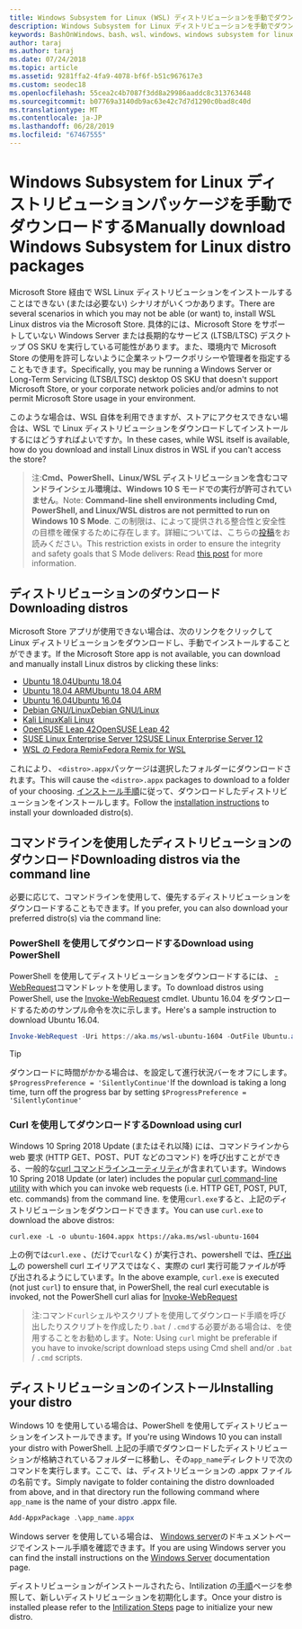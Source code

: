 ```yaml
---
title: Windows Subsystem for Linux (WSL) ディストリビューションを手動でダウンロードする
description: Windows Subsystem for Linux ディストリビューションを手動でダウンロードする方法について説明します。
keywords: BashOnWindows、bash、wsl、windows、windows subsystem for linux、WSL、windows subsystem、ディストリビューション、ubuntu、openSUSE、SLES、debian、kali
author: taraj
ms.author: taraj
ms.date: 07/24/2018
ms.topic: article
ms.assetid: 9281ffa2-4fa9-4078-bf6f-b51c967617e3
ms.custom: seodec18
ms.openlocfilehash: 55cea2c4b7087f3dd8a29986aaddc8c313763448
ms.sourcegitcommit: b07769a3140db9ac63e42c7d7d1290c0bad8c40d
ms.translationtype: MT
ms.contentlocale: ja-JP
ms.lasthandoff: 06/28/2019
ms.locfileid: "67467555"
---
```

# <a name="manually-download-windows-subsystem-for-linux-distro-packages"></a><span data-ttu-id="4c5d8-104">Windows Subsystem for Linux ディストリビューションパッケージを手動でダウンロードする</span><span class="sxs-lookup"><span data-stu-id="4c5d8-104">Manually download Windows Subsystem for Linux distro packages</span></span>

<span data-ttu-id="4c5d8-105">Microsoft Store 経由で WSL Linux ディストリビューションをインストールすることはできない (または必要ない) シナリオがいくつかあります。</span><span class="sxs-lookup"><span data-stu-id="4c5d8-105">There are several scenarios in which you may not be able (or want) to, install WSL Linux distros via the Microsoft Store.</span></span> <span data-ttu-id="4c5d8-106">具体的には、Microsoft Store をサポートしていない Windows Server または長期的なサービス (LTSB/LTSC) デスクトップ OS SKU を実行している可能性があります。また、環境内で Microsoft Store の使用を許可しないように企業ネットワークポリシーや管理者を指定することもできます。</span><span class="sxs-lookup"><span data-stu-id="4c5d8-106">Specifically, you may be running a Windows Server or Long-Term Servicing (LTSB/LTSC) desktop OS SKU that doesn't support Microsoft Store, or your corporate network policies and/or admins to not permit Microsoft Store usage in your environment.</span></span>

<span data-ttu-id="4c5d8-107">このような場合は、WSL 自体を利用できますが、ストアにアクセスできない場合は、WSL で Linux ディストリビューションをダウンロードしてインストールするにはどうすればよいですか。</span><span class="sxs-lookup"><span data-stu-id="4c5d8-107">In these cases, while WSL itself is available, how do you download and install Linux distros in WSL if you can't access the store?</span></span>

> <span data-ttu-id="4c5d8-108">注:**Cmd、PowerShell、Linux/WSL ディストリビューションを含むコマンドラインシェル環境は、Windows 10 S モードでの実行が許可されていません**。</span><span class="sxs-lookup"><span data-stu-id="4c5d8-108">Note: **Command-line shell environments including Cmd, PowerShell, and Linux/WSL distros are not permitted to run on Windows 10 S Mode**.</span></span> <span data-ttu-id="4c5d8-109">この制限は、によって提供される整合性と安全性の目標を確保するために存在します。詳細については、こちらの[投稿](https://blogs.msdn.microsoft.com/commandline/2017/05/18/will-linux-distros-run-on-windows-10-s/)をお読みください。</span><span class="sxs-lookup"><span data-stu-id="4c5d8-109">This restriction exists in order to ensure the integrity and safety goals that S Mode delivers: Read [this post](https://blogs.msdn.microsoft.com/commandline/2017/05/18/will-linux-distros-run-on-windows-10-s/) for more information.</span></span>

## <a name="downloading-distros"></a><span data-ttu-id="4c5d8-110">ディストリビューションのダウンロード</span><span class="sxs-lookup"><span data-stu-id="4c5d8-110">Downloading distros</span></span>

<span data-ttu-id="4c5d8-111">Microsoft Store アプリが使用できない場合は、次のリンクをクリックして Linux ディストリビューションをダウンロードし、手動でインストールすることができます。</span><span class="sxs-lookup"><span data-stu-id="4c5d8-111">If the Microsoft Store app is not available, you can download and manually install Linux distros by clicking these links:</span></span>
* [<span data-ttu-id="4c5d8-112">Ubuntu 18.04</span><span class="sxs-lookup"><span data-stu-id="4c5d8-112">Ubuntu 18.04</span></span>](https://aka.ms/wsl-ubuntu-1804)
* [<span data-ttu-id="4c5d8-113">Ubuntu 18.04 ARM</span><span class="sxs-lookup"><span data-stu-id="4c5d8-113">Ubuntu 18.04 ARM</span></span>](https://aka.ms/wsl-ubuntu-1804-arm)
* [<span data-ttu-id="4c5d8-114">Ubuntu 16.04</span><span class="sxs-lookup"><span data-stu-id="4c5d8-114">Ubuntu 16.04</span></span>](https://aka.ms/wsl-ubuntu-1604)
* [<span data-ttu-id="4c5d8-115">Debian GNU/Linux</span><span class="sxs-lookup"><span data-stu-id="4c5d8-115">Debian GNU/Linux</span></span>](https://aka.ms/wsl-debian-gnulinux)
* [<span data-ttu-id="4c5d8-116">Kali Linux</span><span class="sxs-lookup"><span data-stu-id="4c5d8-116">Kali Linux</span></span>](https://aka.ms/wsl-kali-linux)
* [<span data-ttu-id="4c5d8-117">OpenSUSE Leap 42</span><span class="sxs-lookup"><span data-stu-id="4c5d8-117">OpenSUSE Leap 42</span></span>](https://aka.ms/wsl-opensuse-42)
* [<span data-ttu-id="4c5d8-118">SUSE Linux Enterprise Server 12</span><span class="sxs-lookup"><span data-stu-id="4c5d8-118">SUSE Linux Enterprise Server 12</span></span>](https://aka.ms/wsl-sles-12)
* [<span data-ttu-id="4c5d8-119">WSL の Fedora Remix</span><span class="sxs-lookup"><span data-stu-id="4c5d8-119">Fedora Remix for WSL</span></span>](https://github.com/WhitewaterFoundry/WSLFedoraRemix/releases/)

<span data-ttu-id="4c5d8-120">これにより、 `<distro>.appx`パッケージは選択したフォルダーにダウンロードされます。</span><span class="sxs-lookup"><span data-stu-id="4c5d8-120">This will cause the `<distro>.appx` packages to download to a folder of your choosing.</span></span> <span data-ttu-id="4c5d8-121">[インストール手順](#Installing-your-distro)に従って、ダウンロードしたディストリビューションをインストールします。</span><span class="sxs-lookup"><span data-stu-id="4c5d8-121">Follow the [installation instructions](#Installing-your-distro) to install your downloaded distro(s).</span></span>

## <a name="downloading-distros-via-the-command-line"></a><span data-ttu-id="4c5d8-122">コマンドラインを使用したディストリビューションのダウンロード</span><span class="sxs-lookup"><span data-stu-id="4c5d8-122">Downloading distros via the command line</span></span>
<span data-ttu-id="4c5d8-123">必要に応じて、コマンドラインを使用して、優先するディストリビューションをダウンロードすることもできます。</span><span class="sxs-lookup"><span data-stu-id="4c5d8-123">If you prefer, you can also download your preferred distro(s) via the command line:</span></span>

 ### <a name="download-using-powershell"></a><span data-ttu-id="4c5d8-124">PowerShell を使用してダウンロードする</span><span class="sxs-lookup"><span data-stu-id="4c5d8-124">Download using PowerShell</span></span>
 <span data-ttu-id="4c5d8-125">PowerShell を使用してディストリビューションをダウンロードするには、 [-WebRequest](https://msdn.microsoft.com/powershell/reference/5.1/microsoft.powershell.utility/invoke-webrequest)コマンドレットを使用します。</span><span class="sxs-lookup"><span data-stu-id="4c5d8-125">To download distros using PowerShell, use the [Invoke-WebRequest](https://msdn.microsoft.com/powershell/reference/5.1/microsoft.powershell.utility/invoke-webrequest) cmdlet.</span></span> <span data-ttu-id="4c5d8-126">Ubuntu 16.04 をダウンロードするためのサンプル命令を次に示します。</span><span class="sxs-lookup"><span data-stu-id="4c5d8-126">Here's a sample instruction to download Ubuntu 16.04.</span></span>

```powershell
Invoke-WebRequest -Uri https://aka.ms/wsl-ubuntu-1604 -OutFile Ubuntu.appx -UseBasicParsing
```

> [!TIP]
> <span data-ttu-id="4c5d8-127">ダウンロードに時間がかかる場合は、を設定して進行状況バーをオフにします。`$ProgressPreference = 'SilentlyContinue'`</span><span class="sxs-lookup"><span data-stu-id="4c5d8-127">If the download is taking a long time, turn off the progress bar by setting `$ProgressPreference = 'SilentlyContinue'`</span></span>

### <a name="download-using-curl"></a><span data-ttu-id="4c5d8-128">Curl を使用してダウンロードする</span><span class="sxs-lookup"><span data-stu-id="4c5d8-128">Download using curl</span></span>
<span data-ttu-id="4c5d8-129">Windows 10 Spring 2018 Update (またはそれ以降) には、コマンドラインから web 要求 (HTTP GET、POST、PUT などのコマンド) を呼び出すことができる、一般的な[curl コマンドラインユーティリティ](https://curl.haxx.se/)が含まれています。</span><span class="sxs-lookup"><span data-stu-id="4c5d8-129">Windows 10 Spring 2018 Update (or later) includes the popular [curl command-line utility](https://curl.haxx.se/) with which you can invoke web requests (i.e. HTTP GET, POST, PUT, etc. commands) from the command line.</span></span> <span data-ttu-id="4c5d8-130">を使用`curl.exe`すると、上記のディストリビューションをダウンロードできます。</span><span class="sxs-lookup"><span data-stu-id="4c5d8-130">You can use `curl.exe` to download the above distros:</span></span>

```console
curl.exe -L -o ubuntu-1604.appx https://aka.ms/wsl-ubuntu-1604
```

<span data-ttu-id="4c5d8-131">上の例では`curl.exe` 、(だけで`curl`なく) が実行され、powershell では、[呼び出し](https://docs.microsoft.com/en-us/powershell/module/microsoft.powershell.utility/invoke-webrequest?view=powershell-6)の powershell curl エイリアスではなく、実際の curl 実行可能ファイルが呼び出されるようにしています。</span><span class="sxs-lookup"><span data-stu-id="4c5d8-131">In the above example, `curl.exe` is executed (not just `curl`) to ensure that, in PowerShell, the real curl executable is invoked, not the PowerShell curl alias for [Invoke-WebRequest](https://docs.microsoft.com/en-us/powershell/module/microsoft.powershell.utility/invoke-webrequest?view=powershell-6)</span></span>

> <span data-ttu-id="4c5d8-132">注:コマンド`curl`シェルやスクリプトを使用してダウンロード手順を呼び出したりスクリプトを作成したり`.bat`  /  `.cmd`する必要がある場合は、を使用することをお勧めします。</span><span class="sxs-lookup"><span data-stu-id="4c5d8-132">Note: Using `curl` might be preferable if you have to invoke/script download steps using Cmd shell and/or `.bat` / `.cmd` scripts.</span></span>

## <a name="installing-your-distro"></a><span data-ttu-id="4c5d8-133">ディストリビューションのインストール</span><span class="sxs-lookup"><span data-stu-id="4c5d8-133">Installing your distro</span></span>
<span data-ttu-id="4c5d8-134">Windows 10 を使用している場合は、PowerShell を使用してディストリビューションをインストールできます。</span><span class="sxs-lookup"><span data-stu-id="4c5d8-134">If you're using Windows 10 you can install your distro with PowerShell.</span></span> <span data-ttu-id="4c5d8-135">上記の手順でダウンロードしたディストリビューションが格納されているフォルダーに移動し、その`app_name`ディレクトリで次のコマンドを実行します。ここで、は、ディストリビューションの .appx ファイルの名前です。</span><span class="sxs-lookup"><span data-stu-id="4c5d8-135">Simply navigate to folder containing the distro downloaded from above, and in that directory run the following command where `app_name` is the name of your distro .appx file.</span></span>  
```Powershell
Add-AppxPackage .\app_name.appx
```

<span data-ttu-id="4c5d8-136">Windows server を使用している場合は、 [Windows server](install-on-server.md)のドキュメントページでインストール手順を確認できます。</span><span class="sxs-lookup"><span data-stu-id="4c5d8-136">If you are using Windows server you can find the install instructions on the [Windows Server](install-on-server.md) documentation page.</span></span>

<span data-ttu-id="4c5d8-137">ディストリビューションがインストールされたら、Intilization の[手順](initialize-distro.md)ページを参照して、新しいディストリビューションを初期化します。</span><span class="sxs-lookup"><span data-stu-id="4c5d8-137">Once your distro is installed please refer to the [Intilization Steps](initialize-distro.md) page to initialize your new distro.</span></span>
